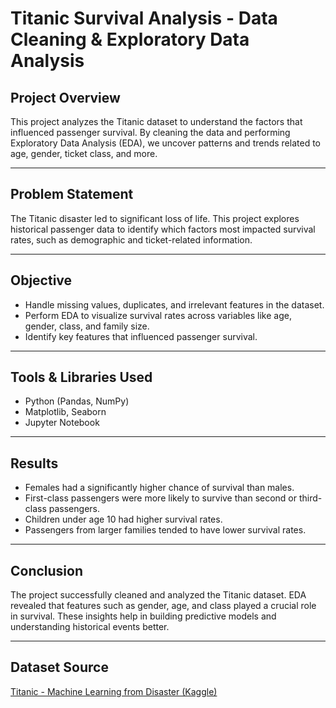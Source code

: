 #  Titanic Survival Analysis - Data Cleaning & Exploratory Data Analysis

##  Project Overview
This project analyzes the Titanic dataset to understand the factors that influenced passenger survival. By cleaning the data and performing Exploratory Data Analysis (EDA), we uncover patterns and trends related to age, gender, ticket class, and more.

---

##  Problem Statement
The Titanic disaster led to significant loss of life. This project explores historical passenger data to identify which factors most impacted survival rates, such as demographic and ticket-related information.

---

##  Objective
- Handle missing values, duplicates, and irrelevant features in the dataset.
- Perform EDA to visualize survival rates across variables like age, gender, class, and family size.
- Identify key features that influenced passenger survival.

---

## Tools & Libraries Used
- Python (Pandas, NumPy)
- Matplotlib, Seaborn
- Jupyter Notebook

---

##  Results
- Females had a significantly higher chance of survival than males.
- First-class passengers were more likely to survive than second or third-class passengers.
- Children under age 10 had higher survival rates.
- Passengers from larger families tended to have lower survival rates.

---

##  Conclusion
The project successfully cleaned and analyzed the Titanic dataset. EDA revealed that features such as gender, age, and class played a crucial role in survival. These insights help in building predictive models and understanding historical events better.


---

## Dataset Source
[Titanic - Machine Learning from Disaster (Kaggle)](https://www.kaggle.com/competitions/titanic)

